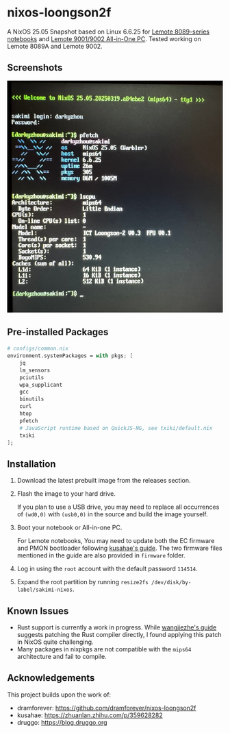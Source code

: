# nixos-loongson2f

A NixOS 25.05 Snapshot based on Linux 6.6.25 for [Lemote 8089-series notebooks](https://arc.net/l/quote/ixioidcv) and [Lemote 9001/9002 All-in-One PC](https://arc.net/l/quote/smfuhkeo). Tested working on Lemote 8089A and Lemote 9002.

## Screenshots

![](screenshot.jpg)

## Pre-installed Packages

```nix
# configs/common.nix
environment.systemPackages = with pkgs; [
    jq
    lm_sensors
    pciutils
    wpa_supplicant
    gcc
    binutils
    curl
    htop
    pfetch
    # JavaScript runtime based on QuickJS-NG, see txiki/default.nix
    txiki
];
```

## Installation

1. Download the latest prebuilt image from the releases section.
2. Flash the image to your hard drive.

    If you plan to use a USB drive, you may need to replace all occurrences of `(wd0,0)` with `(usb0,0)` in the source and build the image yourself.

3. Boot your notebook or All-in-one PC.

    For Lemote notebooks, You may need to update both the EC firmware and PMON bootloader following [kusahae's guide](https://zhuanlan.zhihu.com/p/359628282). The two firmware files mentioned in the guide are also provided in `firmware` folder.

4. Log in using the `root` account with the default password `114514`.
5. Expand the root partition by running `resize2fs /dev/disk/by-label/sakimi-nixos`.

## Known Issues

- Rust support is currently a work in progress. While [wangjiezhe's guide](https://wangjiezhe.com/posts/2024-08-06-Cross-compile-Rust-for-Lemote-Yeeloong-netbook/) suggests patching the Rust compiler directly, I found applying this patch in NixOS quite challenging.
- Many packages in nixpkgs are not compatible with the `mips64` architecture and fail to compile.

## Acknowledgements

This project builds upon the work of:

- dramforever: https://github.com/dramforever/nixos-loongson2f
- kusahae: https://zhuanlan.zhihu.com/p/359628282
- druggo: https://blog.druggo.org
